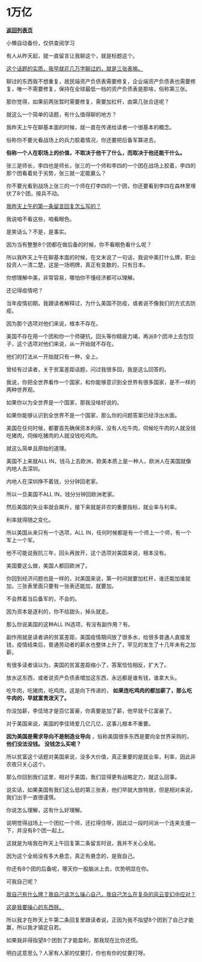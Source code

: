# 1万亿

[**返回列表页**](/gzh/记忆承载3)

小懒自动备份，仅供查阅学习

有人从昨天起，就一直留言让我聊这个，就是标题这个。  

[这个话题的实质，我早就花几万字聊过的，就是三张表嘛。](https://mp.weixin.qq.com/s?__biz=MzkwMzQ1MzczOQ==&mid=2247483986&idx=1&sn=7246319d0bed71f9bbc88888f8ec894c&chksm=c0974f16f7e0c600b41794f1182dd02c68983d7d2738c4a15bb56f7ba8c759cdfb3001af0b7f&scene=21#wechat_redirect)  

聊过的东西我不想重复，居民端资产负债表需要修复，企业端资产负债表也需要修复，唯一不需要修复，保持在全球最低一档的资产负债表是那啥，俗称第三张。

那你觉得，如果前两张暂时需要修复，需要加杠杆，由第几张合适呢？

就这么一个简单的话题，有什么值得聊的地方？  

我昨天上午在聊基本面的时候，就一直在传递给读者一个很基本的概念。  

俗称你不要光看战场上的兵力胶着情况，你还要把后备军算进去。  

 **俗称一个人在职场上的价值，不取决于他干了什么，而取决于他还能干什么。**  

张三是师长，李四也是师长，张三的一个师和李四的一个团在战场上胶着，李四的那个团看着处于劣势，张三就一定能赢么？  

你不要光看到战场上张三的一个师在打李四的一个团，你还要看到李四在森林里埋伏了8个团，按兵不动。

[我昨天上午的第一条留言回复怎么写的？](http://mp.weixin.qq.com/s?__biz=MzU0MjYwNDU2Mw==&mid=2247512506&idx=1&sn=fa59c6ff743518f3f92a6fbbc1e539db&chksm=fb1addc6cc6d54d0fefde6b07004d211fb75238742326a013a4003e22b5d6f337f1e6f87ef29&scene=21#wechat_redirect)

我说咱不看这些，咱看眼色。

是笑话么？不是，是事实。

因为当有整整8个团都在做后备的时候，你不看眼色看什么呢？

所以我昨天上午在聊基本面的时候，在文末说了一句话，我说中美打什么牌，职业投资人一清二楚，这是一场明牌，真正有变数的，只有日本。  

你想理解中美，非常容易，哪怕你不懂经济都可以理解。  

还记得疫情吧？  

当年疫情初期，我跟读者解释过，为什么美国不防疫，或者说不像我们的方式去防疫。  

因为那个选项对他们来说，根本不存在。

美国不存在用一个团和你一个师硬抗，回头等你精疲力竭，再派8个团冲上去包饺子，这个选项对他们来说，从一开始就不存在。  

他们的打法从一开始就只有一种，全上。  

曾经有过读者，关于贫富差距话题，问过我很多回，我是这么回答的。

我说，你把全世界看作一个国家，和你能够意识到全世界有很多国家，是不一样的两种世界观。  

如果你以为全世界是一个国家，那我没啥好说的。  

如果你能够认识到全世界不是一个国家，那么你的问题答案已经浮出水面。

美国在任何时候，都要首先确保资本利得，没有人吃牛肉，伺候吃牛肉的人就没钱吃猪肉，伺候吃猪肉的人就没钱吃鸡肉。

就这么简单且原始的道理。

美国不上来就ALL IN，钱马上去欧洲，欧美本质上是一种人，欧洲人在美国就像内地人去深圳。  

内地人在深圳挣不着钱，分分钟回老家。  

所以一旦美国不ALL IN，钱分分钟回欧洲老家。  

然后美国的失业率就会飙升，接下来就是非农的重要指标，就业率与利率。  

利率就得随之变化。

所以美国从来只有一个选项，ALL IN，任何时候都是有一个师上一个师，有一个军上一个军。

他不可能说我抗三年，回头再放开，这个选项对美国来说，根本没有。

美国要这么做，美国人都回欧洲了。

你回到经济问题也是一样的，对美国来说，第一时间就要加杠杆，谁还能加谁就加，三张表里面只要有一张表还能加，就要加。

不会熬着当后备军的，不会的。

因为资本是逐利的，你不给甜头，掉头就走。

那么你说美国的这种ALL IN选项，有没有副作用？有。

副作用就是读者讲的贫富差距，美国疫情期间放了很多水，给很多普通人直接发钱，疫情结束后，普通劳动者的薪水也整体上升了，罕见的发生了十几年未有之加薪。

有很多读者误以为，美国的贫富差距缩小了，答案恰恰相反，扩大了。

放水这东西，或者说资产负债表增加这东西，永远都是谁有钱，谁拿大头。

吃牛肉，吃猪肉，吃鸡肉，这是向下传递的， **如果连吃鸡肉的都加薪了，那么吃牛肉的，早就富贵泼天了。**

你没加薪，李佳琦才是百亿富豪，你真要是加了薪，他早就千亿富豪了。

对于美国来说，美国的李佳琦爱几亿几亿，这事儿根本不重要。

 **因为美国是需求导向不是制造业导向** ，俗称美国很多东西是要向全世界采购的， **他们没法没钱。 没钱怎么买呢？**

所以贫富这个话题对美国来说，没多大价值，真正重要的是就业率，利率，因此非农夜只关心这个。

那么你回到我们这里，相对于美国，我们显得更有战略定力，就这么回事。

说实话，如果美国有我们这么低的第三张表，他们早就大放特放，但是相对来说，我们出手一直很谨慎。  

你说怎么理解，这有什么好理解。  

说明觉得战场上一个团扛一个师，还扛得住呀，因此过一段时间派一个连来支援一下，并没有8个团一起上。

这就是为啥我在昨天上午回复第二条留言时说，我并不关心全局。  

因为这个全局没有多大悬念，真正有悬念的，是我自己。  

你还有8个团的后备呢，哪天你一股脑派上去，优势明显在你。  

可我自己呢？

[我自己有什么牌？我自己该怎么操心自己，我自己怎么在复杂的风云变幻中应对？  
](http://mp.weixin.qq.com/s?__biz=MzkwMzQ1MzczOQ==&mid=2247484007&idx=1&sn=24c21793715de5a5beba511c73479d33&chksm=c0974f23f7e0c63580c30bac472b6d1a9e56f96a7fb1c269c2a60b90169d8535618dd22a1872&scene=21#wechat_redirect)

[这是我要操心的东西呀。](http://mp.weixin.qq.com/s?__biz=MzkwMzQ1MzczOQ==&mid=2247484007&idx=1&sn=24c21793715de5a5beba511c73479d33&chksm=c0974f23f7e0c63580c30bac472b6d1a9e56f96a7fb1c269c2a60b90169d8535618dd22a1872&scene=21#wechat_redirect)  

所以我才在昨天上午第二条回复里跟读者说，正因为我不指望8个团到了自己才能赢，所以我才镇定自若。

如果我非得指望8个团到了才能盈利，那我现在比你还慌。  

明白这意思么？人家有人家的仗要打，你也有你的仗要打呀。

